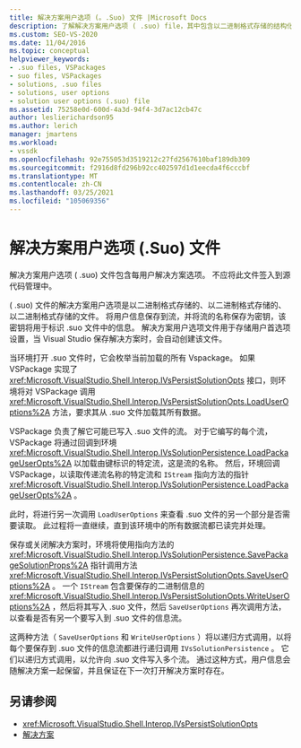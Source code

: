 ```yaml
---
title: 解决方案用户选项 (。.Suo) 文件 |Microsoft Docs
description: 了解解决方案用户选项 ( .suo) file，其中包含以二进制格式存储的结构化存储文件中的每用户解决方案选项。
ms.custom: SEO-VS-2020
ms.date: 11/04/2016
ms.topic: conceptual
helpviewer_keywords:
- .suo files, VSPackages
- suo files, VSPackages
- solutions, .suo files
- solutions, user options
- solution user options (.suo) file
ms.assetid: 75258e0d-600d-4a3d-94f4-3d7ac12cb47c
author: leslierichardson95
ms.author: lerich
manager: jmartens
ms.workload:
- vssdk
ms.openlocfilehash: 92e755053d3519212c27fd2567610baf189db309
ms.sourcegitcommit: f2916d8fd296b92cc402597d1d1eecda4f6cccbf
ms.translationtype: MT
ms.contentlocale: zh-CN
ms.lasthandoff: 03/25/2021
ms.locfileid: "105069356"
---
```

# <a name="solution-user-options-suo-file"></a>解决方案用户选项 (.Suo) 文件
解决方案用户选项 ( .suo) 文件包含每用户解决方案选项。 不应将此文件签入到源代码管理中。

  ( .suo) 文件的解决方案用户选项是以二进制格式存储的、以二进制格式存储的、以二进制格式存储的文件。 将用户信息保存到流，并将流的名称保存为密钥，该密钥将用于标识 .suo 文件中的信息。 解决方案用户选项文件用于存储用户首选项设置，当 Visual Studio 保存解决方案时，会自动创建该文件。

 当环境打开 .suo 文件时，它会枚举当前加载的所有 Vspackage。 如果 VSPackage 实现了 <xref:Microsoft.VisualStudio.Shell.Interop.IVsPersistSolutionOpts> 接口，则环境将对 VSPackage 调用 <xref:Microsoft.VisualStudio.Shell.Interop.IVsPersistSolutionOpts.LoadUserOptions%2A> 方法，要求其从 .suo 文件加载其所有数据。

 VSPackage 负责了解它可能已写入 .suo 文件的流。 对于它编写的每个流，VSPackage 将通过回调到环境 <xref:Microsoft.VisualStudio.Shell.Interop.IVsSolutionPersistence.LoadPackageUserOpts%2A> 以加载由键标识的特定流，这是流的名称。 然后，环境回调 VSPackage，以读取传递流名称的特定流和 `IStream` 指向方法的指针 <xref:Microsoft.VisualStudio.Shell.Interop.IVsSolutionPersistence.LoadPackageUserOpts%2A> 。

 此时，将进行另一次调用 `LoadUserOptions` 来查看 .suo 文件的另一个部分是否需要读取。 此过程将一直继续，直到该环境中的所有数据流都已读完并处理。

 保存或关闭解决方案时，环境将使用指向方法的 <xref:Microsoft.VisualStudio.Shell.Interop.IVsSolutionPersistence.SavePackageSolutionProps%2A> 指针调用方法 <xref:Microsoft.VisualStudio.Shell.Interop.IVsPersistSolutionOpts.SaveUserOptions%2A> 。 一个 `IStream` 包含要保存的二进制信息的 <xref:Microsoft.VisualStudio.Shell.Interop.IVsPersistSolutionOpts.WriteUserOptions%2A> ，然后将其写入 .suo 文件，然后 `SaveUserOptions` 再次调用方法，以查看是否有另一个要写入到 .suo 文件的信息流。

 这两种方法（ `SaveUserOptions` 和 `WriteUserOptions` ）将以递归方式调用，以将每个要保存到 .suo 文件的信息流都进行递归调用 `IVsSolutionPersistence` 。 它们以递归方式调用，以允许向 .suo 文件写入多个流。 通过这种方式，用户信息会随解决方案一起保留，并且保证在下一次打开解决方案时存在。

## <a name="see-also"></a>另请参阅
- <xref:Microsoft.VisualStudio.Shell.Interop.IVsPersistSolutionOpts>
- [解决方案](../../extensibility/internals/solutions-overview.md)
